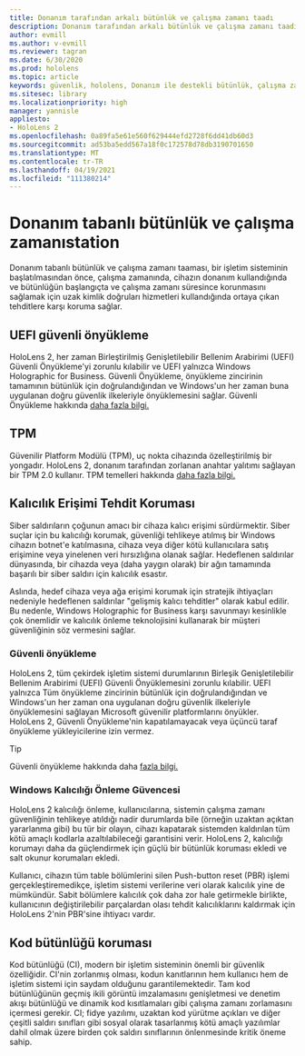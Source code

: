 ```yaml
---
title: Donanım tarafından arkalı bütünlük ve çalışma zamanı taadı
description: Donanım tarafından arkalı bütünlük ve çalışma zamanı taadı
author: evmill
ms.author: v-evmill
ms.reviewer: tagran
ms.date: 6/30/2020
ms.prod: hololens
ms.topic: article
keywords: güvenlik, hololens, Donanım ile destekli bütünlük, çalışma zamanı onay, UEFI, UEFI güvenli önyükleme, güvenli önyükleme, TPM, tehdit koruması, Windows Kalıcılık Güvencesi, kod bütünlüğü, kod koruması,
ms.sitesec: library
ms.localizationpriority: high
manager: yannisle
appliesto:
- HoloLens 2
ms.openlocfilehash: 0a89fa5e61e560f629444efd2728f6dd41db60d3
ms.sourcegitcommit: ad53ba5edd567a18f0c172578d78db3190701650
ms.translationtype: MT
ms.contentlocale: tr-TR
ms.lasthandoff: 04/19/2021
ms.locfileid: "111380214"
---
```

# <a name="hardware-backed-integrity-and-runtime-attestation"></a>Donanım tabanlı bütünlük ve çalışma zamanıstation

Donanım tabanlı bütünlük ve çalışma zamanı taaması, bir işletim sisteminin başlatılmasından önce, çalışma zamanında, cihazın donanım kullandığında ve bütünlüğün başlangıçta ve çalışma zamanı süresince korunmasını sağlamak için uzak kimlik doğruları hizmetleri kullandığında ortaya çıkan tehditlere karşı koruma sağlar.

## <a name="uefi-secure-boot"></a>UEFI güvenli önyükleme

HoloLens 2, her zaman Birleştirilmiş Genişletilebilir Bellenim Arabirimi (UEFI) Güvenli Önyükleme'yi zorunlu kılabilir ve UEFI yalnızca Windows Holographic for Business.
Güvenli Önyükleme, önyükleme zincirinin tamamının bütünlük için doğrulandığından ve Windows'un her zaman buna uygulanan doğru güvenlik ilkeleriyle önyüklemesini sağlar. Güvenli Önyükleme hakkında [daha fazla bilgi.](https://docs.microsoft.com/windows-hardware/design/device-experiences/oem-secure-boot)

## <a name="tpm"></a>TPM

Güvenilir Platform Modülü (TPM), uç nokta cihazında özelleştirilmiş bir yongadır. HoloLens 2, donanım tarafından zorlanan anahtar yalıtımı sağlayan bir TPM 2.0 kullanır. TPM temelleri hakkında [daha fazla bilgi.](https://docs.microsoft.com/windows/security/information-protection/tpm/tpm-fundamentals)

## <a name="persistence-access-threat-protection"></a>Kalıcılık Erişimi Tehdit Koruması

Siber saldırıların çoğunun amacı bir cihaza kalıcı erişimi sürdürmektir. Siber suçlar için bu kalıcılığı korumak, güvenliği tehlikeye atılmış bir Windows cihazın botnet'e katılmasına, cihaza veya diğer kötü kullanıcılara satış erişimine veya yinelenen veri hırsızlığına olanak sağlar. Hedeflenen saldırılar dünyasında, bir cihazda veya (daha yaygın olarak) bir ağın tamamında başarılı bir siber saldırı için kalıcılık esastır.  

Aslında, hedef cihaza veya ağa erişimi korumak için stratejik ihtiyaçları nedeniyle hedeflenen saldırılar "gelişmiş kalıcı tehditler" olarak kabul edilir. Bu nedenle, Windows Holographic for Business karşı savunmayı kesinlikle çok önemlidir ve kalıcılık önleme teknolojisini kullanarak bir müşteri güvenliğinin söz vermesini sağlar.

### <a name="secure-boot"></a>Güvenli önyükleme

HoloLens 2, tüm çekirdek işletim sistemi durumlarının Birleşik Genişletilebilir Bellenim Arabirimi (UEFI) Güvenli Önyüklemesini zorunlu kılabilir. UEFI yalnızca Tüm önyükleme zincirinin bütünlük için doğrulandığından ve Windows'un her zaman ona uygulanan doğru güvenlik ilkeleriyle önyüklemesini sağlayan Microsoft güvenilir platformlarını önyükler. HoloLens 2, Güvenli Önyükleme'nin kapatılamayacak veya üçüncü taraf önyükleme yükleyicilerine izin vermez.

> [!Tip]
> Güvenli önyükleme hakkında daha [fazla bilgi.](https://docs.microsoft.com/windows-hardware/design/device-experiences/oem-secure-boot)

### <a name="windows-anti-persistence-assurance"></a>Windows Kalıcılığı Önleme Güvencesi

HoloLens 2 kalıcılığı önleme, kullanıcılarına, sistemin çalışma zamanı güvenliğinin tehlikeye atıldığı nadir durumlarda bile (örneğin uzaktan açıktan yararlanma gibi) bu tür bir olayın, cihazı kapatarak sistemden kaldırılan tüm kötü amaçlı kodlarla azaltılabileceği garantisini verir. HoloLens 2, kalıcılığı korumayı daha da güçlendirmek için güçlü bir bütünlük koruması ekledi ve salt okunur korumaları ekledi.

Kullanıcı, cihazın tüm table bölümlerini silen Push-button reset (PBR) işlemi gerçekleştiremedikçe, işletim sistemi verilerine veri olarak kalıcılık yine de mümkündür. Sabit bölümlere kalıcılık çok daha zor hale getirmekle birlikte, kullanıcının değiştirilebilir parçalardan olası tehdit kalıcılıklarını kaldırmak için HoloLens 2'nin PBR'sine ihtiyacı vardır.

## <a name="code-integrity-protection"></a>Kod bütünlüğü koruması

Kod bütünlüğü (CI), modern bir işletim sisteminin önemli bir güvenlik özelliğidir. CI'nin zorlanmış olması, kodun kanıtlarının hem kullanıcı hem de işletim sistemi için saydam olduğunu garantilemektedir. Tam kod bütünlüğünün geçmiş ikili görüntü imzalamasını genişletmesi ve denetim akışı bütünlüğü ve dinamik kod kısıtlamaları gibi çalışma zamanı zorlamasını içermesi gerekir. CI; fidye yazılımı, uzaktan kod yürütme açıkları ve diğer çeşitli saldırı sınıfları gibi sosyal olarak tasarlanmış kötü amaçlı yazılımlar dahil olmak üzere birden çok saldırı sınıflarının önlenmesinde kritik öneme sahip.
